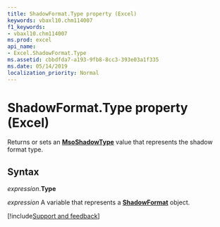 ```yaml
---
title: ShadowFormat.Type property (Excel)
keywords: vbaxl10.chm114007
f1_keywords:
- vbaxl10.chm114007
ms.prod: excel
api_name:
- Excel.ShadowFormat.Type
ms.assetid: cbbdfda7-a193-9fb8-8cc3-393e03a1f335
ms.date: 05/14/2019
localization_priority: Normal
---
```



# ShadowFormat.Type property (Excel)

Returns or sets an **[MsoShadowType](Office.MsoShadowType.md)** value that represents the shadow format type.


## Syntax

_expression_.**Type**

_expression_ A variable that represents a **[ShadowFormat](Excel.ShadowFormat.md)** object.




[!include[Support and feedback](~/includes/feedback-boilerplate.md)]